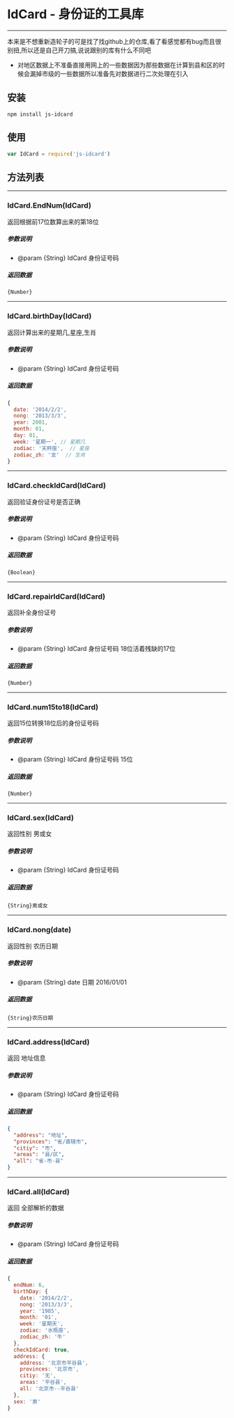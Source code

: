 # IdCard - 身份证的工具库
----
本来是不想重新造轮子的可是找了找github上的仓库,看了看感觉都有bug而且很别扭,所以还是自己开刀搞,说说跟别的库有什么不同吧
- 对地区数据上不准备直接用网上的一些数据因为那些数据在计算到县和区的时候会漏掉市级的一些数据所以准备先对数据进行二次处理在引入



## 安装
`npm install js-idcard`

## 使用
```js
var IdCard = require('js-idcard')
```

## 方法列表
----
### IdCard.EndNum(IdCard)
返回根据前17位数算出来的第18位

##### 参数说明
- @param {String} IdCard 身份证号码

##### 返回数据
`{Number}`

----

### IdCard.birthDay(IdCard)
返回计算出来的星期几,星座,生肖

##### 参数说明
- @param {String} IdCard 身份证号码

##### 返回数据
```js
{
  date: '2014/2/2',
  nong: '2013/3/3',
  year: 2001,
  month: 01,
  day: 01,
  week: '星期一', // 星期几
  zodiac: '天秤座',  // 星座
  zodiac_zh: '龙'  // 生肖
}
```
----

### IdCard.checkIdCard(IdCard)
返回验证身份证号是否正确


##### 参数说明
- @param {String} IdCard 身份证号码

##### 返回数据
`{Boolean}`

---

### IdCard.repairIdCard(IdCard)
返回补全身份证号


##### 参数说明
- @param {String} IdCard 身份证号码 18位活着残缺的17位

##### 返回数据
`{Number}`

---

### IdCard.num15to18(IdCard)
返回15位转换18位后的身份证号码


##### 参数说明
- @param {String} IdCard 身份证号码 15位

##### 返回数据
`{Number}`

---

### IdCard.sex(IdCard)
返回性别 男或女


##### 参数说明
- @param {String} IdCard 身份证号码

##### 返回数据
`{String}男或女`

---

### IdCard.nong(date)
返回性别 农历日期


##### 参数说明
- @param {String} date 日期 2016/01/01

##### 返回数据
`{String}农历日期`

---

### IdCard.address(IdCard)
返回 地址信息


##### 参数说明
- @param {String} IdCard 身份证号码

##### 返回数据
```json
{
  "address": "地址",
  "provinces": "省/直辖市",
  "citiy": "市",
  "areas": "县/区",
  "all": "省-市-县"
}

```

---

### IdCard.all(IdCard)
返回 全部解析的数据


##### 参数说明
- @param {String} IdCard 身份证号码

##### 返回数据
```js
{
  endNum: 6,
  birthDay: {
    date: '2014/2/2',
    nong: '2013/3/3',
    year: '1985',
    month: '01',
    week: '星期天',
    zodiac: '水瓶座',
    zodiac_zh: '牛'
  },
  checkIdCard: true,
  address: {
    address: '北京市平谷县',
    provinces: '北京市',
    citiy: '无',
    areas: '平谷县',
    all: '北京市--平谷县'
  },
  sex: '男'
}

```
